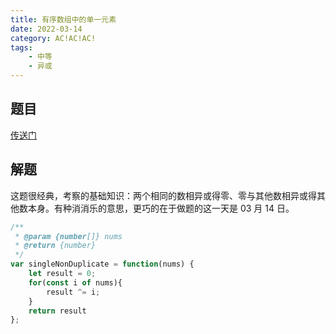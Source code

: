 ```yaml
---
title: 有序数组中的单一元素
date: 2022-03-14
category: AC!AC!AC!
tags:
    - 中等
    - 异或
---
```


## 题目

[传送门](https://leetcode-cn.com/problems/single-element-in-a-sorted-array/)

## 解题

这题很经典，考察的基础知识：两个相同的数相异或得零、零与其他数相异或得其他数本身。有种消消乐的意思，更巧的在于做题的这一天是 03 月 14 日。

```js
/**
 * @param {number[]} nums
 * @return {number}
 */
var singleNonDuplicate = function(nums) {
    let result = 0;
    for(const i of nums){
        result ^= i;
    }
    return result
};
```




